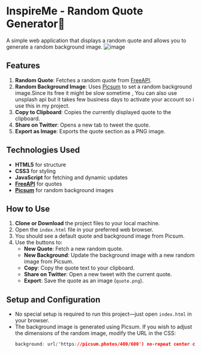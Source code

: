 # InspireMe - Random Quote Generator📝

A simple web application that displays a random quote and allows you to generate a random background image.
![image](https://github.com/user-attachments/assets/6e91dbbf-5522-4600-91ac-5d6df5667482)


## Features

1. **Random Quote**: Fetches a random quote from [FreeAPI](https://api.freeapi.app).
2. **Random Background Image**: Uses [Picsum](https://picsum.photos/) to set a random background image.Since its free it might be slow sometime , You can also use unsplash api but it takes few business days to activate your account so i use this in my project.
3. **Copy to Clipboard**: Copies the currently displayed quote to the clipboard.
4. **Share on Twitter**: Opens a new tab to tweet the quote.
5. **Export as Image**: Exports the quote section as a PNG image.

## Technologies Used

- **HTML5** for structure
- **CSS3** for styling
- **JavaScript** for fetching and dynamic updates
- **[FreeAPI](https://api.freeapi.app)** for quotes
- **[Picsum](https://picsum.photos/)** for random background images

## How to Use

1. **Clone or Download** the project files to your local machine.
2. Open the `index.html` file in your preferred web browser.
3. You should see a default quote and background image from Picsum.
4. Use the buttons to:
   - **New Quote**: Fetch a new random quote.
   - **New Background**: Update the background image with a new random image from Picsum.
   - **Copy**: Copy the quote text to your clipboard.
   - **Share on Twitter**: Open a new tweet with the current quote.
   - **Export**: Save the quote as an image (`quote.png`).

## Setup and Configuration

- No special setup is required to run this project—just open `index.html` in your browser.
- The background image is generated using Picsum. If you wish to adjust the dimensions of the random image, modify the URL in the CSS:
  ```css
  background: url('https://picsum.photos/400/600') no-repeat center center/cover;
